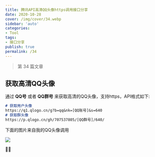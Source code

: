 ```yaml
---
title: 腾讯API高清QQ头像https调用接口分享
date: 2020-10-28
cover: /img/cover/34.webp
sidebar: 'auto'
categories:
- Tool
tags:
- 接口分享
publish: true
permalink: /34
---
```


> 第 34 篇文章
<!-- more -->

## 获取高清QQ头像
通过 **QQ号** 或者 **QQ群号** 来获取高清的QQ头像，支持https，API格式如下:

```md
# 获取用户头像
https://q1.qlogo.cn/g?b=qq&nk=[QQ账号]&s=640
# 获取群头像
https://p.qlogo.cn/gh/707537805/[QQ群号]/640/
```

下面的图片来自我的QQ头像调用

![](https://q1.qlogo.cn/g?b=qq&nk=1575595743&s=640)

:rainbow::rainbow: